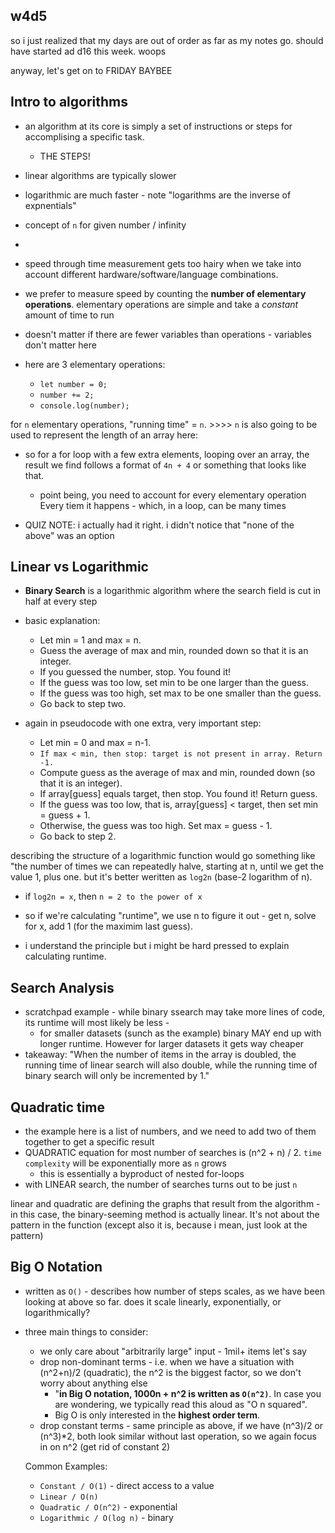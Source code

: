 ## w4d5

so i just realized that my days are out of order as far as my notes go. should have started ad d16 this week. woops

anyway, let's get on to FRIDAY BAYBEE

## Intro to algorithms
- an algorithm at its core is simply a set of instructions or steps for accomplising a specific task.
  - THE STEPS!

- linear algorithms are typically slower
- logarithmic are much faster - note "logarithms are the inverse of expnentials"
- concept of `n` for given number / infinity
-

- speed through time measurement gets too hairy when we take into account different hardware/software/language combinations. 
- we prefer to measure speed by counting the **number of elementary operations**. elementary operations are simple and take a _constant_ amount of time to run
- doesn't matter if there are fewer variables than operations - variables don't matter here
- here are 3 elementary operations:
  - `let number = 0;`
  - `number += 2;`
  - `console.log(number);`

for `n` elementary operations, "running time" = `n`. >>>> `n` is also going to be used to represent the length of an array here:

- so for a for loop with a few extra elements, looping over an array, the result we find follows a format of `4n + 4` or something that looks like that.
  - point being, you need to account for every elementary operation Every tiem it happens - which, in a loop, can be many times

- QUIZ NOTE: i actually had it right. i didn't notice that "none of the above" was an option

## Linear vs Logarithmic
- **Binary Search** is a logarithmic algorithm where the search field is cut in half at every step
- basic explanation:
  - Let min = 1 and max =  n.
  - Guess the average of max and min, rounded down so that it is an integer.
  - If you guessed the number, stop. You found it!
  - If the guess was too low, set min to be one larger than the guess.
  - If the guess was too high, set max to be one smaller than the guess.
  - Go back to step two.

- again in pseudocode with one extra, very important step:
    - Let min = 0 and max = n-1.
    - `If max < min, then stop: target is not present in array. Return -1.`
    - Compute guess as the average of max and min, rounded down (so that it is an integer).
    - If array[guess] equals target, then stop. You found it! Return guess.
    - If the guess was too low, that is, array[guess] < target, then set min = guess + 1.
    - Otherwise, the guess was too high. Set max = guess - 1.
    - Go back to step 2.

describing the structure of a logarithmic function would go something like "the number of times we can repeatedly halve, starting at n, until we get the value 1, plus one. but it's better weritten as `log2n` (base-2 logarithm of n).
- if `log2n = x`, then `n = 2 to the power of x`

- so if we're calculating "runtime", we use n to figure it out - get n, solve for x, add 1 (for the maximim last guess).
- i understand the principle but i might be hard pressed to explain calculating runtime.

## Search Analysis
- scratchpad example - while binary ssearch may take more lines of code, its runtime will most likely be less - 
  - for smaller datasets (sunch as the example) binary MAY end up with longer runtime. However for larger datasets it gets way cheaper
- takeaway: "When the number of items in the array is doubled, the running time of linear search will also double, while the running time of binary search will only be incremented by 1."

## Quadratic time
- the example here is a list of numbers, and we need to add two of them together to get a specific result
- QUADRATIC equation for most number of searches is (n^2 + n) / 2. `time complexity` will be exponentially more as `n` grows
  - this is essentially a byproduct of nested for-loops
- with LINEAR search, the number of searches turns out to be just `n`

linear and quadratic are defining the graphs that result from the algorithm - in this case, the binary-seeming method is actually linear. It's not about the pattern in the function (except also it is, because i mean, just look at the pattern)

## Big O Notation
-  written as `O()` - describes how number of steps scales, as we have been looking at above so far. does it scale linearly, exponentially, or logarithmically?
- three main things to consider:
  - we only care about "arbitrarily large" input - 1mil+ items let's say
  - drop non-dominant terms - i.e. when we have a situation with (n^2+n)/2 (quadratic), the n^2 is the biggest factor, so we don't worry about anything else
    - "**in Big O notation, 1000n + n^2 is written as `O(n^2)`**. In case you are wondering, we typically read this aloud as "O n squared".
    - Big O is only interested in the **highest order term**.
  - drop constant terms - same principle as above, if we have (n^3)/2 or (n^3)*2, both look similar without last operation, so we again focus in on n^2 (get rid of constant 2)

  Common Examples:
  - `Constant / O(1)` - direct access to a value
  - `Linear / O(n)`
  - `Quadratic / O(n^2)` - exponential
  - `Logarithmic / O(log n)` - binary